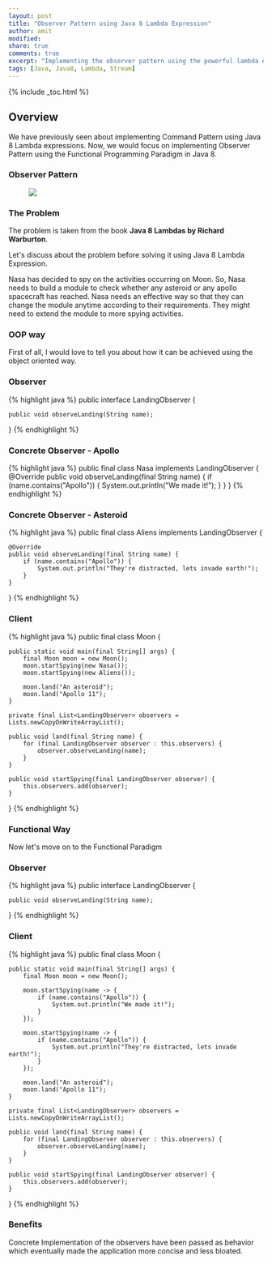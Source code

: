 ```yaml
---
layout: post
title: "Observer Pattern using Java 8 Lambda Expression"
author: amit
modified:
share: true
comments: true
excerpt: "Implementing the observer pattern using the powerful lambda expressions"
tags: [Java, Java8, Lambda, Stream]
---
```


{% include _toc.html %}

## Overview

We have previously seen about implementing Command Pattern using Java 8 Lambda expressions. Now, we would focus on implementing Observer Pattern using the Functional Programming Paradigm in Java 8.

### Observer Pattern

<figure>
	<img src="http://www.uml-diagrams.org/examples/composite-structure-example-observer.png"></a>
</figure>

### The Problem

The problem is taken from the book **Java 8 Lambdas by Richard Warburton**.

Let's discuss about the problem before solving it using Java 8 Lambda Expression.

Nasa has decided to spy on the activities occurring on Moon. So, Nasa needs to build a module to check whether any asteroid or any apollo spacecraft has reached. Nasa needs an effective way so that they can change the module anytime according to their requirements. They might need to extend the module to more spying activities.

### OOP way

First of all, I would love to tell you about how it can be achieved using the object oriented way.

### Observer

{% highlight java %}
public interface LandingObserver {

	public void observeLanding(String name);

}
{% endhighlight %}

### Concrete Observer - Apollo

{% highlight java %}
public final class Nasa implements LandingObserver {
	@Override
	public void observeLanding(final String name) {
		if (name.contains("Apollo")) {
			System.out.println("We made it!");
		}
	}
}
{% endhighlight %}

### Concrete Observer - Asteroid

{% highlight java %}
public final class Aliens implements LandingObserver {

	@Override
	public void observeLanding(final String name) {
		if (name.contains("Apollo")) {
			System.out.println("They're distracted, lets invade earth!");
		}
	}

}
{% endhighlight %}

### Client

{% highlight java %}
public final class Moon {

	public static void main(final String[] args) {
		final Moon moon = new Moon();
		moon.startSpying(new Nasa());
		moon.startSpying(new Aliens());

		moon.land("An asteroid");
		moon.land("Apollo 11");
	}

	private final List<LandingObserver> observers = Lists.newCopyOnWriteArrayList();

	public void land(final String name) {
		for (final LandingObserver observer : this.observers) {
			observer.observeLanding(name);
		}
	}

	public void startSpying(final LandingObserver observer) {
		this.observers.add(observer);
	}

}
{% endhighlight %}

### Functional Way

Now let's move on to the Functional Paradigm

### Observer

{% highlight java %}
public interface LandingObserver {

	public void observeLanding(String name);

}
{% endhighlight %}

### Client

{% highlight java %}
public final class Moon {

	public static void main(final String[] args) {
		final Moon moon = new Moon();

		moon.startSpying(name -> {
			if (name.contains("Apollo")) {
				System.out.println("We made it!");
			}
		});

		moon.startSpying(name -> {
			if (name.contains("Apollo")) {
				System.out.println("They're distracted, lets invade earth!");
			}
		});

		moon.land("An asteroid");
		moon.land("Apollo 11");
	}

	private final List<LandingObserver> observers = Lists.newCopyOnWriteArrayList();

	public void land(final String name) {
		for (final LandingObserver observer : this.observers) {
			observer.observeLanding(name);
		}
	}

	public void startSpying(final LandingObserver observer) {
		this.observers.add(observer);
	}

}
{% endhighlight %}

### Benefits

Concrete Implementation of the observers have been passed as behavior which eventually made the application more concise and less bloated.
